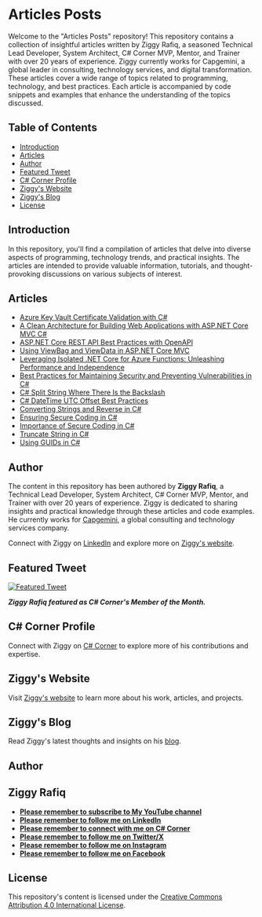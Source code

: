 # Articles Posts

Welcome to the "Articles Posts" repository! This repository contains a collection of insightful articles written by Ziggy Rafiq, a seasoned Technical Lead Developer, System Architect, C# Corner MVP, Mentor, and Trainer with over 20 years of experience. Ziggy currently works for Capgemini, a global leader in consulting, technology services, and digital transformation. These articles cover a wide range of topics related to programming, technology, and best practices. Each article is accompanied by code snippets and examples that enhance the understanding of the topics discussed.

## Table of Contents

- [Introduction](#introduction)
- [Articles](#articles)
- [Author](#author)
- [Featured Tweet](#featured-tweet)
- [C# Corner Profile](#c-corner-profile)
- [Ziggy's Website](#ziggys-website)
- [Ziggy's Blog](#ziggys-blog)
- [License](#license)

## Introduction

In this repository, you'll find a compilation of articles that delve into diverse aspects of programming, technology trends, and practical insights. The articles are intended to provide valuable information, tutorials, and thought-provoking discussions on various subjects of interest.

## Articles
- [Azure Key Vault Certificate Validation with C#](https://github.com/ziggyrafiq/Articles-Posts/tree/main/Azure/azure-keyvault-certificate-validation-csharp)
- [A Clean Architecture for Building Web Applications with ASP.NET Core MVC C#](https://github.com/ziggyrafiq/Articles-Posts/blob/main/ASP.net%20Core/Architectures/Clean-Architecture-ASP.NET-Core-MVC)
- [ASP.NET Core REST API Best Practices with OpenAPI](https://github.com/ziggyrafiq/Articles-Posts/tree/main/ASP.net%20Core/API/ASP.NET-Core-REST-API-Best-Practices-with-OpenAPI)
- [Using ViewBag and ViewData in ASP.NET Core MVC](https://github.com/ziggyrafiq/Articles-Posts/tree/main/ASP.net%20Core/MVC/Using%20ViewBag%20and%20ViewData)
- [Leveraging Isolated .NET Core for Azure Functions: Unleashing Performance and Independence](https://github.com/ziggyrafiq/Articles-Posts/tree/main/Azure/Leveraging%20Isolated%20.NET%20Core%20for%20Azure%20Functions%20Unleashing%20Performance%20and%20Independence)
- [Best Practices for Maintaining Security and Preventing Vulnerabilities in C#](https://github.com/ziggyrafiq/Articles-Posts/tree/main/C%23/Best%20Practices%20for%20Maintaining%20Security%20and%20Preventing%20Vulnerabilities%20in%20C%23)
- [C# Split String Where There Is the Backslash](https://github.com/ziggyrafiq/Articles-Posts/tree/main/C%23/C%23%20Split%20String%20Where%20There%20Is%20the%20Backslash/ZR.String-Split-Examples)
- [C# DateTime UTC Offset Best Practices](https://github.com/ziggyrafiq/Articles-Posts/tree/main/C%23/CSharp-DateTime-UTC-Offset-Best-Practices)
- [Converting Strings and Reverse in C#](https://github.com/ziggyrafiq/Articles-Posts/tree/main/C%23/Converting%20Strings%20%20and%20Reverse)
- [Ensuring Secure Coding in C#](https://github.com/ziggyrafiq/Articles-Posts/tree/main/C%23/Ensuring%20Secure%20Coding%20in%20C%23/ZR.CodeExample.EnsuringSecureCoding)
- [Importance of Secure Coding in C#](https://github.com/ziggyrafiq/Articles-Posts/tree/main/C%23/Importance%20of%20Secure%20Coding%20in%20C%23/ZR.CodeExample.SecureCoding)
- [Truncate String in C#](https://github.com/ziggyrafiq/Articles-Posts/tree/main/C%23/Truncate-String)
- [Using GUIDs in C#](https://github.com/ziggyrafiq/Articles-Posts/tree/main/C%23/Using%20GUIDs/Using%20GUID%20Code%20Examples)


## Author

The content in this repository has been authored by **Ziggy Rafiq**, a Technical Lead Developer, System Architect, C# Corner MVP, Mentor, and Trainer with over 20 years of experience. Ziggy is dedicated to sharing insights and practical knowledge through these articles and code examples. He currently works for [Capgemini](https://www.capgemini.com/), a global consulting and technology services company.

Connect with Ziggy on [LinkedIn](https://www.linkedin.com/in/ziggyrafiq) and explore more on [Ziggy's website](https://ziggyrafiq.com).

## Featured Tweet
[![Featured Tweet](https://pbs.twimg.com/media/F3K8qefWwAA0dPU?format=jpg&name=small)](https://twitter.com/CsharpCorner/status/1689620746396409856?s=20)

<b>*Ziggy Rafiq featured as C# Corner's Member of the Month.*</b>


## C# Corner Profile

Connect with Ziggy on [C# Corner](https://www.c-sharpcorner.com/members/ziggy-rafiq) to explore more of his contributions and expertise.

## Ziggy's Website

Visit [Ziggy's website](https://ziggyrafiq.com) to learn more about his work, articles, and projects.

## Ziggy's Blog

Read Ziggy's latest thoughts and insights on his [blog](https://blog.ziggyrafiq.com/).

## Author
## Ziggy Rafiq
* [**Please remember to subscribe to My YouTube channel**](https://www.youtube.com/)
* [**Please remember to follow me on LinkedIn**](https://www.linkedin.com/in/ziggyrafiq/)
* [**Please remember to connect with me on C# Corner**](https://www.c-sharpcorner.com/members/ziggy-rafiq)
* [**Please remember to follow  me on Twitter/X**](https://twitter.com/ziggyrafiq)
* [**Please remember to follow  me on Instagram**](https://www.instagram.com/ziggyrafiq/)
* [**Please remember to follow  me on Facebook**](https://www.facebook.com/ziggyrafiq)

## License

This repository's content is licensed under the [Creative Commons Attribution 4.0 International License](LICENSE).
